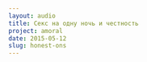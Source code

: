 ```yaml
---
layout: audio
title: Секс на одну ночь и честность
project: amoral
date: 2015-05-12
slug: honest-ons
---
```



